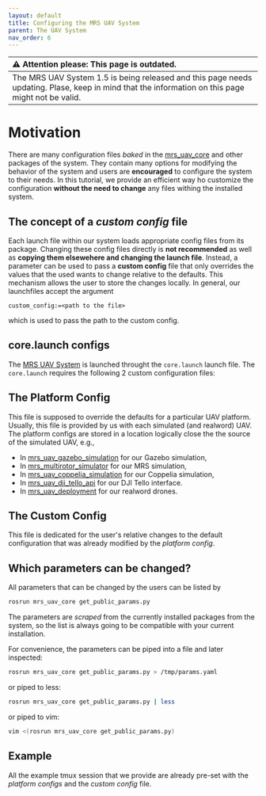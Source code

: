 ```yaml
---
layout: default
title: Configuring the MRS UAV System
parent: The UAV System
nav_order: 6
---
```


| :warning: **Attention please: This page is outdated.**                                                                                           |
| :---                                                                                                                                             |
| The MRS UAV System 1.5 is being released and this page needs updating. Plase, keep in mind that the information on this page might not be valid. |

# Motivation

There are many configuration files _baked_ in the [mrs_uav_core](https://github.com/ctu-mrs/mrs_uav_core) and other packages of the system.
They contain many options for modifying the behavior of the system and users are **encouraged** to configure the system to their needs.
In this tutorial, we provide an efficient way ho customize the configuration **without the need to change** any files withing the installed system.

## The concept of a _custom config_ file

Each launch file within our system loads appropriate config files from its package.
Changing these config files directly is **not recommended** as well as **copying them elsewehere and changing the launch file**.
Instead, a parameter can be used to pass a **custom config** file that only overrides the values that the used wants to change relative to the defaults.
This mechanism allows the user to store the changes locally.
In general, our launchfiles accept the argument
```
custom_config:=<path to the file>
```
which is used to pass the path to the custom config.

## core.launch configs

The [MRS UAV System](https://github.com/ctu-mrs/mrs_uav_system) is launched throught the `core.launch` launch file.
The `core.launch` requires the following 2 custom configuration files:

## The Platform Config

This file is supposed to override the defaults for a particular UAV platform.
Usually, this file is provided by us with each simulated (and realword) UAV.
The platform configs are stored in a location logically close the the source of the simulated UAV, e.g.,

* In [mrs_uav_gazebo_simulation](https://github.com/ctu-mrs/mrs_uav_gazebo_simulation/tree/master/ros_packages/mrs_uav_gazebo_simulation/config/mrs_uav_system) for our Gazebo simulation,
* In [mrs_multirotor_simulator](https://github.com/ctu-mrs/mrs_multirotor_simulator/tree/master/config/mrs_uav_system) for our MRS simulation,
* In [mrs_uav_coppelia_simulation](https://github.com/ctu-mrs/mrs_uav_coppelia_simulation/tree/master/mrs_uav_coppelia_simulation/config/mrs_uav_system) for our Coppelia simulation,
* In [mrs_uav_dji_tello_api](https://github.com/ctu-mrs/mrs_uav_dji_tello_api/tree/master/config/mrs_uav_system) for our DJI Tello interface.
* In [mrs_uav_deployment](https://github.com/ctu-mrs/mrs_uav_deployment/tree/master/config/mrs_uav_system) for our realword drones.

## The Custom Config

This file is dedicated for the user's relative changes to the default configuration that was already modified by the _platform config_.

## Which parameters can be changed?

All parameters that can be changed by the users can be listed by
```bash
rosrun mrs_uav_core get_public_params.py
```
The parameters are _scraped_ from the currently installed packages from the system, so the list is always going to be compatible with your current installation.

For convenience, the parameters can be piped into a file and later inspected:
```bash
rosrun mrs_uav_core get_public_params.py > /tmp/params.yaml
```
or piped to less:
```bash
rosrun mrs_uav_core get_public_params.py | less
```
or piped to vim:
```bash
vim <(rosrun mrs_uav_core get_public_params.py)
```

## Example

All the example tmux session that we provide are already pre-set with the _platform configs_ and the _custom config_ file.
